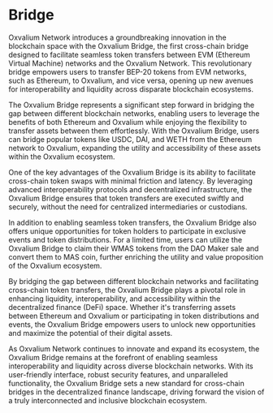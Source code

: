 # Bridge

Oxvalium Network introduces a groundbreaking innovation in the blockchain space with the Oxvalium Bridge, the first cross-chain bridge designed to facilitate seamless token transfers between EVM (Ethereum Virtual Machine) networks and the Oxvalium Network. This revolutionary bridge empowers users to transfer BEP-20 tokens from EVM networks, such as Ethereum, to Oxvalium, and vice versa, opening up new avenues for interoperability and liquidity across disparate blockchain ecosystems.

The Oxvalium Bridge represents a significant step forward in bridging the gap between different blockchain networks, enabling users to leverage the benefits of both Ethereum and Oxvalium while enjoying the flexibility to transfer assets between them effortlessly. With the Oxvalium Bridge, users can bridge popular tokens like USDC, DAI, and WETH from the Ethereum network to Oxvalium, expanding the utility and accessibility of these assets within the Oxvalium ecosystem.

One of the key advantages of the Oxvalium Bridge is its ability to facilitate cross-chain token swaps with minimal friction and latency. By leveraging advanced interoperability protocols and decentralized infrastructure, the Oxvalium Bridge ensures that token transfers are executed swiftly and securely, without the need for centralized intermediaries or custodians.

In addition to enabling seamless token transfers, the Oxvalium Bridge also offers unique opportunities for token holders to participate in exclusive events and token distributions. For a limited time, users can utilize the Oxvalium Bridge to claim their WMAS tokens from the DAO Maker sale and convert them to MAS coin, further enriching the utility and value proposition of the Oxvalium ecosystem.

By bridging the gap between different blockchain networks and facilitating cross-chain token transfers, the Oxvalium Bridge plays a pivotal role in enhancing liquidity, interoperability, and accessibility within the decentralized finance (DeFi) space. Whether it's transferring assets between Ethereum and Oxvalium or participating in token distributions and events, the Oxvalium Bridge empowers users to unlock new opportunities and maximize the potential of their digital assets.

As Oxvalium Network continues to innovate and expand its ecosystem, the Oxvalium Bridge remains at the forefront of enabling seamless interoperability and liquidity across diverse blockchain networks. With its user-friendly interface, robust security features, and unparalleled functionality, the Oxvalium Bridge sets a new standard for cross-chain bridges in the decentralized finance landscape, driving forward the vision of a truly interconnected and inclusive blockchain ecosystem.
